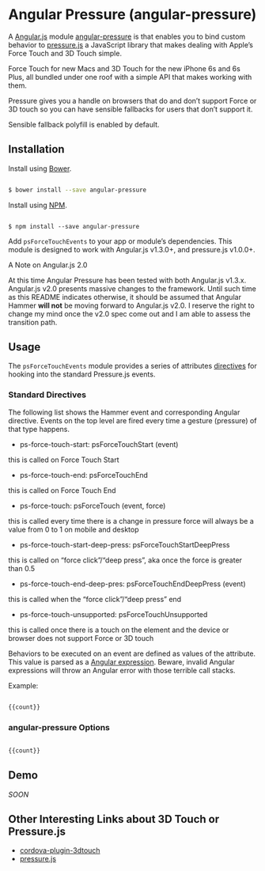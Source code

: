 # Angular Pressure (angular-pressure)

A [Angular.js](https://angularjs.org/) module [angular-pressure](https://github.com/thierryc/angular-pressure) is that enables you to bind custom behavior to [pressure.js](http://pressurejs.com/) a JavaScript library that makes dealing with Apple’s Force Touch and 3D Touch simple.

Force Touch for new Macs and 3D Touch for the new iPhone 6s and 6s Plus, all bundled under one roof with a simple API that makes working with them.

Pressure gives you a handle on browsers that do and don’t support Force or 3D touch so you can have sensible fallbacks for users that don’t support it.

Sensible fallback polyfill is enabled by default.

## Installation

Install using [Bower](http://bower.io/).

```bash 

$ bower install --save angular-pressure 

```

Install using [NPM](https://www.npmjs.com/).

```shell 

$ npm install --save angular-pressure 

```

Add `psForceTouchEvents` to your app or module’s dependencies. This module is designed to work with Angular.js v1.3.0+, and pressure.js v1.0.0+.

A Note on Angular.js 2.0

At this time Angular Pressure has been tested with both Angular.js v1.3.x. Angular.js v2.0 presents massive changes to the framework. Until such time as this README indicates otherwise, it should be assumed that Angular Hammer **will not** be moving forward to Angular.js v2.0. I reserve the right to change my mind once the v2.0 spec come out and I am able to assess the transition path.

## Usage

The `psForceTouchEvents` module provides a series of attributes [directives](https://docs.angularjs.org/guide/directive) for hooking into the standard Pressure.js events.

### Standard Directives

The following list shows the Hammer event and corresponding Angular directive. Events on the top level are fired every time a gesture (pressure) of that type happens.

  - ps-force-touch-start: psForceTouchStart (event)
  
  this is called on Force Touch Start

  - ps-force-touch-end: psForceTouchEnd
  
  this is called on Force Touch End

  - ps-force-touch: psForceTouch (event, force)
  
  this is called every time there is a change in pressure force will always be a value from 0 to 1 on mobile and desktop

  - ps-force-touch-start-deep-press: psForceTouchStartDeepPress
  
  this is called on “force click”/“deep press”, aka once the force is greater than 0.5

  - ps-force-touch-end-deep-pres: psForceTouchEndDeepPress (event)
  
  this is called when the “force click”/“deep press” end

  - ps-force-touch-unsupported: psForceTouchUnsupported 
  
  this is called once there is a touch on the element and the device or browser does not support Force or 3D touch

Behaviors to be executed on an event are defined as values of the attribute. This value is parsed as a [Angular expression](https://docs.angularjs.org/guide/expression). Beware, invalid Angular expressions will throw an Angular error with those terrible call stacks.

Example:

```html

{{count}}

```

### angular-pressure Options

```html

{{count}}

```

## Demo

_SOON_

## Other Interesting Links about 3D Touch or Pressure.js

- [cordova-plugin-3dtouch](https://github.com/EddyVerbruggen/cordova-plugin-3dtouch) 
- [pressure.js](http://pressurejs.com/)
